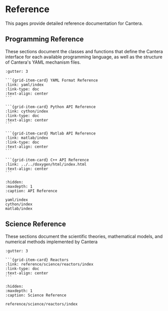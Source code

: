 
# Reference

This pages provide detailed reference documentation for Cantera.

## Programming Reference

These sections document the classes and functions that define the Cantera interface for
each available programming language, as well as the structure of Cantera's YAML
mechanism files.

````{grid} 2
:gutter: 3

```{grid-item-card} YAML Format Reference
:link: yaml/index
:link-type: doc
:text-align: center
```

```{grid-item-card} Python API Reference
:link: cython/index
:link-type: doc
:text-align: center
```

```{grid-item-card} Matlab API Reference
:link: matlab/index
:link-type: doc
:text-align: center
```

```{grid-item-card} C++ API Reference
:link: ../../doxygen/html/index.html
:text-align: center
```

````

```{toctree}
:hidden:
:maxdepth: 1
:caption: API Reference

yaml/index
cython/index
matlab/index
```

## Science Reference

These sections document the scientific theories, mathematical models, and numerical
methods implemented by Cantera

````{grid} 2
:gutter: 3

```{grid-item-card} Reactors
:link: reference/science/reactors/index
:link-type: doc
:text-align: center
```

````

```{toctree}
:hidden:
:maxdepth: 1
:caption: Science Reference

reference/science/reactors/index
```
